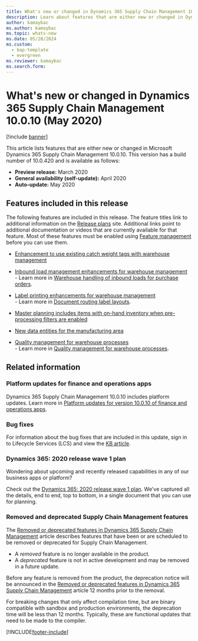 ```yaml
---
title: What's new or changed in Dynamics 365 Supply Chain Management 10.0.10 (May 2020)
description: Learn about features that are either new or changed in Dynamics 365 Supply Chain Management 10.0.10 with an outline on features included in this release. 
author: kamaybac
ms.author: kamaybac
ms.topic: whats-new
ms.date: 05/28/2024
ms.custom:
  - bap-template
  - evergreen
ms.reviewer: kamaybac
ms.search.form:
---
```


# What's new or changed in Dynamics 365 Supply Chain Management 10.0.10 (May 2020)

[!include [banner](../../finance/includes/banner.md)]

This article lists features that are either new or changed in Microsoft Dynamics 365 Supply Chain Management 10.0.10. This version has a build number of 10.0.420 and is available as follows:

- **Preview release:** March 2020
- **General availability (self-update):** April 2020
- **Auto-update:** May 2020

## Features included in this release

The following features are included in this release. The feature titles link to additional information on the [Release plans](/dynamics365/release-plans/) site. Additional links point to additional documentation or videos that are currently available for that feature. Most of these features must be enabled using [Feature management](../../fin-ops-core/fin-ops/get-started/feature-management/feature-management-overview.md) before you can use them.

- [Enhancement to use existing catch weight tags with warehouse management](/dynamics365-release-plan/2020wave1/dynamics365-supply-chain-management/enhancement-use-existing-catch-weight-tags-warehouse-management)

- [Inbound load management enhancements for warehouse management](/dynamics365-release-plan/2020wave1/dynamics365-supply-chain-management/warehouse-management-inbound-load-management-enhancement)<br> - Learn more in [Warehouse handling of inbound loads for purchase orders](../warehousing/inbound-load-handling.md).

- [Label printing enhancements for warehouse management](/dynamics365-release-plan/2020wave1/dynamics365-supply-chain-management/label-printing-enhancements-warehouse-management)<br> - Learn more in [Document routing label layouts](../warehousing/document-routing-layout-for-license-plates.md).

- [Master planning includes items with on-hand inventory when pre-processing filters are enabled](/dynamics365-release-plan/2020wave1/dynamics365-supply-chain-management/master-planning-include-items-on-hand-when-pre-processing-filters-are-enabled)

- [New data entities for the manufacturing area](/dynamics365-release-plan/2020wave1/dynamics365-supply-chain-management/new-data-entities-manufacturing-area)

- [Quality management for warehouse processes](/dynamics365-release-plan/2019wave2/dynamics365-supply-chain-management/quality-management-warehouse-processes)<br> - Learn more in [Quality management for warehouse processes](../inventory/quality-management-for-warehouses-processes.md).

## Related information

### Platform updates for finance and operations apps

Dynamics 365 Supply Chain Management 10.0.10 includes platform updates. Learn more in [Platform updates for version 10.0.10 of finance and operations apps](../../fin-ops-core/fin-ops/get-started/whats-new-platform-update-34.md).

### Bug fixes

For information about the bug fixes that are included in this update, sign in to Lifecycle Services (LCS) and view the [KB article](https://fix.lcs.dynamics.com/Issue/Details?bugId=424137&dbType=3&qc=bf63d49dcc96e51eb42ac1dd66c6c5e5d7548f1e176f729e324ea3353b9860cb).

### Dynamics 365: 2020 release wave 1 plan

Wondering about upcoming and recently released capabilities in any of our business apps or platform?

Check out the [Dynamics 365: 2020 release wave 1 plan](/dynamics365-release-plan/2020wave1/index). We've captured all the details, end to end, top to bottom, in a single document that you can use for planning.

### Removed and deprecated Supply Chain Management features

The [Removed or deprecated features in Dynamics 365 Supply Chain Management](../get-started/removed-deprecated-features-scm-updates.md) article describes features that have been or are scheduled to be removed or deprecated for Supply Chain Management.

- A *removed* feature is no longer available in the product.
- A *deprecated* feature is not in active development and may be removed in a future update.

Before any feature is removed from the product, the deprecation notice will be announced in the [Removed or deprecated features in Dynamics 365 Supply Chain Management](../get-started/removed-deprecated-features-scm-updates.md) article 12 months prior to the removal.

For breaking changes that only affect compilation time, but are binary compatible with sandbox and production environments, the deprecation time will be less than 12 months. Typically, these are functional updates that need to be made to the compiler.


[!INCLUDE[footer-include](../../includes/footer-banner.md)]
